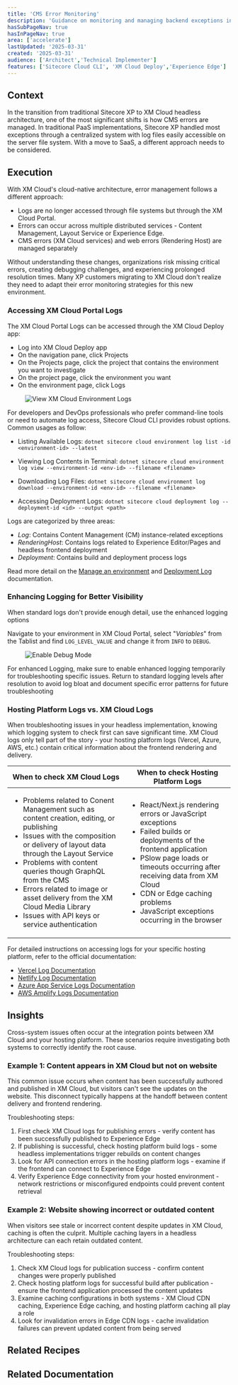 ```yaml
---
title: 'CMS Error Monitoring'
description: 'Guidance on monitoring and managing backend exceptions in XM Cloud'
hasSubPageNav: true
hasInPageNav: true
area: ['accelerate']
lastUpdated: '2025-03-31'
created: '2025-03-31'
audience: ['Architect','Technical Implementer']
features: ['Sitecore Cloud CLI', 'XM Cloud Deploy','Experience Edge']
---
```


## Context
In the transition from traditional Sitecore XP to XM Cloud headless architecture, one of the most significant shifts is how CMS errors are managed. In traditional PaaS implementations, Sitecore XP handled most exceptions through a centralized system with log files easily accessible on the server file system. With a move to SaaS, a different approach needs to be considered.

## Execution
With XM Cloud's cloud-native architecture, error management follows a different approach:

- Logs are no longer accessed through file systems but through the XM Cloud Portal.
- Errors can occur across multiple distributed services - Content Management, Layout Service or Experience Edge.
- CMS errors (XM Cloud services) and web errors (Rendering Host) are managed separately

Without understanding these changes, organizations risk missing critical errors, creating debugging challenges, and experiencing prolonged resolution times. Many XP customers migrating to XM Cloud don't realize they need to adapt their error monitoring strategies for this new environment.

### Accessing XM Cloud Portal Logs

The XM Cloud Portal Logs can be accessed through the XM Cloud Deploy app:
- Log into XM Cloud Deploy app
- On the navigation pane, click Projects
- On the Projects page, click the project that contains the environment you want to investigate
- On the project page, click the environment you want
- On the environment page, click Logs

<figure><img src="/images/learn/accelerate/xm-cloud/xmcloud-portal-logs.png" alt="View XM Cloud Environment Logs"/><figcaption></figcaption></figure>

For developers and DevOps professionals who prefer command-line tools or need to automate log access, Sitecore Cloud CLI provides robust options. Common usages as follow:

- Listing Available Logs:
`dotnet sitecore cloud environment log list -id <environment-id> --latest`

- Viewing Log Contents in Terminal:
`dotnet sitecore cloud environment log view --environment-id <env-id> --filename <filename>`

- Downloading Log Files:
`dotnet sitecore cloud environment log download --environment-id <env-id> --filename <filename>`

- Accessing Deployment Logs:
`dotnet sitecore cloud deployment log --deployment-id <id> --output <path>`

Logs are categorized by three areas:
- *Log*: Contains Content Management (CM) instance-related exceptions
- *RenderingHost*: Contains logs related to Experience Editor/Pages and headless frontend deployment
- *Deployment*: Contains build and deployment process logs

Read more detail on the [Manage an environment](https://doc.sitecore.com/xmc/en/developers/xm-cloud/manage-an-environment.html#view-environment-logs) and [Deployment Log](https://doc.sitecore.com/xmc/en/developers/xm-cloud/the-deployment-log.html#view-the-deployment-log) documentation.

### Enhancing Logging for Better Visibility

When standard logs don't provide enough detail, use the enhanced logging options

Navigate to your environment in XM Cloud Portal, select "*Variables*" from the Tablist and find `LOG_LEVEL_VALUE` and change it from `INFO` to `DEBUG`.

<figure><img src="/images/learn/accelerate/xm-cloud/xmcloud-enable-debug.png" alt="Enable Debug Mode"/><figcaption></figcaption></figure>

For enhanced Logging, make sure to enable enhanced logging temporarily for troubleshooting specific issues.  Return to standard logging levels after resolution to avoid log bloat and document specific error patterns for future troubleshooting

### Hosting Platform Logs vs. XM Cloud Logs

When troubleshooting issues in your headless implementation, knowing which logging system to check first can save significant time. XM Cloud logs only tell part of the story - your hosting platform logs (Vercel, Azure, AWS, etc.) contain critical information about the frontend rendering and delivery.

| When to check XM Cloud Logs | When to check Hosting Platform Logs |
| - | - |
| <ul><li>Problems related to Conent Management such as content creation, editing, or publishing</li><li>Issues with the composition or delivery of layout data through the Layout Service</li><li>Problems with content queries though GraphQL from the CMS</li><li>Errors related to image or asset delivery from the XM Cloud Media Library</li><li>Issues with API keys or service authentication</li></ul> | <ul><li>React/Next.js rendering errors or JavaScript exceptions</li><li>Failed builds or deployments of the frontend application</li><li>PSlow page loads or timeouts occurring after receiving data from XM Cloud</li> <li>CDN or Edge caching problems</li><li>JavaScript exceptions occurring in the browser</li></ul> |

For detailed instructions on accessing logs for your specific hosting platform, refer to the official documentation:
- [Vercel Log Documentation](https://vercel.com/docs/runtime-logs)
- [Netlify Log Documentation](https://docs.netlify.com/monitor-sites/logs/)
- [Azure App Service Logs Documentation](https://learn.microsoft.com/en-us/azure/app-service/troubleshoot-diagnostic-logs)
- [AWS Amplify Logs Documentation](https://docs.aws.amazon.com/amplify/latest/userguide/access-logs.html)

##  Insights

Cross-system issues often occur at the integration points between XM Cloud and your hosting platform. These scenarios require investigating both systems to correctly identify the root cause.

### Example 1: Content appears in XM Cloud but not on website

This common issue occurs when content has been successfully authored and published in XM Cloud, but visitors can't see the updates on the website. This disconnect typically happens at the handoff between content delivery and frontend rendering.

Troubleshooting steps:
1. First check XM Cloud logs for publishing errors - verify content has been successfully published to Experience Edge
2. If publishing is successful, check hosting platform build logs - some headless implementations trigger rebuilds on content changes
3. Look for API connection errors in the hosting platform logs - examine if the frontend can connect to Experience Edge
4. Verify Experience Edge connectivity from your hosted environment - network restrictions or misconfigured endpoints could prevent content retrieval

### Example 2: Website showing incorrect or outdated content

When visitors see stale or incorrect content despite updates in XM Cloud, caching is often the culprit. Multiple caching layers in a headless architecture can each retain outdated content.

Troubleshooting steps:
1. Check XM Cloud logs for publication success - confirm content changes were properly published
2. Check hosting platform logs for successful build after publication - ensure the frontend application processed the content updates
3. Examine caching configurations in both systems - XM Cloud CDN caching, Experience Edge caching, and hosting platform caching all play a role
4. Look for invalidation errors in Edge CDN logs - cache invalidation failures can prevent updated content from being served

## Related Recipes

<Row columns={2}>
  <Link title="Web Application Error Monitoring" link="/learn/accelerate/xm-cloud/implementation/developer-experience/web-application-error-handling" />
</Row>

## Related Documentation

<Row columns={2}>
  <Link title="The deployment log" link="https://doc.sitecore.com/xmc/en/developers/xm-cloud/the-deployment-log.html" />
  <Link title="Manage an environment" link="https://doc.sitecore.com/xmc/en/developers/xm-cloud/manage-an-environment.html" />
  <Link title="The cloud deployment command" link="https://doc.sitecore.com/xmc/en/developers/xm-cloud/the-cloud-deployment-command.html" />
</Row>
